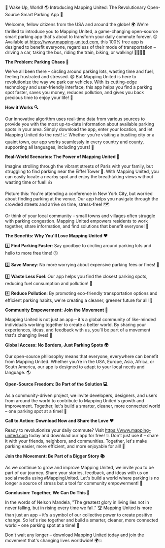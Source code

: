 🚨 Wake Up, World! 🌎 Introducing Mapping United: The Revolutionary Open-Source Smart Parking App 🤖

Welcome, fellow citizens from the USA and around the globe! 🌍 We're thrilled to introduce you to Mapping United, a game-changing open-source smart parking app that's about to transform your daily commute forever. 😊 Available at https://www.mapping-united.com, this 100% free app is designed to benefit everyone, regardless of their mode of transportation – driving a car, taking the bus, riding the train, biking, or walking! 🚴‍♀️🚌🚂

**The Problem: Parking Chaos 🤯**

We've all been there – circling around parking lots, wasting time and fuel, feeling frustrated and stressed. 😩 But Mapping United is here to revolutionize the way we park our vehicles. With its cutting-edge technology and user-friendly interface, this app helps you find a parking spot faster, saves you money, reduces pollution, and gives you back precious time to enjoy your life! 🌟

**How it Works 🔍**

Our innovative algorithm uses real-time data from various sources to provide you with the most up-to-date information about available parking spots in your area. Simply download the app, enter your location, and let Mapping United do the rest! 📈 Whether you're visiting a bustling city or a quaint town, our app works seamlessly in every country and county, supporting all languages, including yours! 💬

**Real-World Scenarios: The Power of Mapping United 💪**

Imagine strolling through the vibrant streets of Paris with your family, but struggling to find parking near the Eiffel Tower 🗼️. With Mapping United, you can easily locate a nearby spot and enjoy the breathtaking views without wasting time or fuel! 👍

 Picture this: You're attending a conference in New York City, but worried about finding parking at the venue. Our app helps you navigate through the crowded streets and arrive on time, stress-free! 🗺️

Or think of your local community – small towns and villages often struggle with parking congestion. Mapping United empowers residents to work together, share information, and find solutions that benefit everyone! 👫

**The Benefits: Why You'll Love Mapping United ❤️**

1️⃣ **Find Parking Faster**: Say goodbye to circling around parking lots and hello to more free time! 🕒

2️⃣ **Save Money**: No more worrying about expensive parking fees or fines! 💸

3️⃣ **Waste Less Fuel**: Our app helps you find the closest parking spots, reducing fuel consumption and pollution! 🌿

4️⃣ **Reduce Pollution**: By promoting eco-friendly transportation options and efficient parking habits, we're creating a cleaner, greener future for all! 🌟

**Community Empowerment: Join the Movement 💖**

Mapping United is not just an app – it's a global community of like-minded individuals working together to create a better world. By sharing your experiences, ideas, and feedback with us, you'll be part of a movement that's changing lives! 🌈

**Global Access: No Borders, Just Parking Spots 🌍**

Our open-source philosophy means that everyone, everywhere can benefit from Mapping United. Whether you're in the USA, Europe, Asia, Africa, or South America, our app is designed to adapt to your local needs and language. 🌎

**Open-Source Freedom: Be Part of the Solution 💻**

As a community-driven project, we invite developers, designers, and users from around the world to contribute to Mapping United's growth and improvement. Together, let's build a smarter, cleaner, more connected world – one parking spot at a time! 🚀

**Call to Action: Download Now and Share the Love ❤️**

Ready to revolutionize your daily commute? Visit https://www.mapping-united.com today and download our app for free! 💥 Don't just use it – share it with your friends, neighbors, and communities. Together, let's make parking easier, more efficient, and more enjoyable for all! 🌟

**Join the Movement: Be Part of a Bigger Story 📚**

As we continue to grow and improve Mapping United, we invite you to be part of our journey. Share your stories, feedback, and ideas with us on social media using #MappingUnited. Let's build a world where parking is no longer a source of stress but a tool for community empowerment! 💖

**Conclusion: Together, We Can Do This 🌟**

In the words of Nelson Mandela, "The greatest glory in living lies not in never falling, but in rising every time we fall." 🏆 Mapping United is more than just an app – it's a symbol of our collective power to create positive change. So let's rise together and build a smarter, cleaner, more connected world – one parking spot at a time! 💪

Don't wait any longer – download Mapping United today and join the movement that's changing lives worldwide! 🌍💥